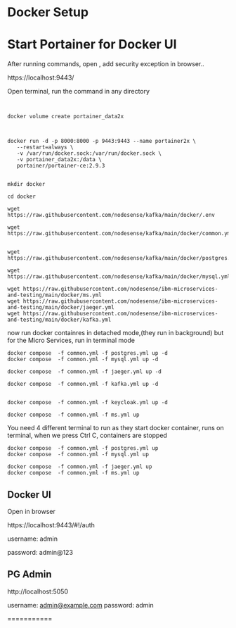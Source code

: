# Docker Setup
 
 # Start Portainer for Docker UI
 
 After running commands, open , add security exception in browser..
 
 https://localhost:9443/
 
 Open terminal, run the command in any directory
 
 ```
 
 
 docker volume create portainer_data2x
 ```
 
 ```


docker run -d -p 8000:8000 -p 9443:9443 --name portainer2x \
    --restart=always \
    -v /var/run/docker.sock:/var/run/docker.sock \
    -v portainer_data2x:/data \
    portainer/portainer-ce:2.9.3

 ```
 
 
 ```

mkdir docker

cd docker

wget https://raw.githubusercontent.com/nodesense/kafka/main/docker/.env

wget https://raw.githubusercontent.com/nodesense/kafka/main/docker/common.yml


wget https://raw.githubusercontent.com/nodesense/kafka/main/docker/postgres.yml

wget https://raw.githubusercontent.com/nodesense/kafka/main/docker/mysql.yml

wget https://raw.githubusercontent.com/nodesense/ibm-microservices-and-testing/main/docker/ms.yml
wget https://raw.githubusercontent.com/nodesense/ibm-microservices-and-testing/main/docker/jaeger.yml
wget https://raw.githubusercontent.com/nodesense/ibm-microservices-and-testing/main/docker/kafka.yml

```

now run docker containres in detached mode,(they run in background) but for the Micro Services, run in terminal mode

```
docker compose  -f common.yml -f postgres.yml up -d
docker compose  -f common.yml -f mysql.yml up -d

docker compose  -f common.yml -f jaeger.yml up -d

docker compose  -f common.yml -f kafka.yml up -d


docker compose  -f common.yml -f keycloak.yml up -d

docker compose  -f common.yml -f ms.yml up
```



You need 4 different terminal to run as they start docker container, runs on terminal, when we press Ctrl C, containers are stopped
```
docker compose  -f common.yml -f postgres.yml up
docker compose  -f common.yml -f mysql.yml up

docker compose  -f common.yml -f jaeger.yml up
docker compose  -f common.yml -f ms.yml up
```


## Docker  UI 

Open in browser

https://localhost:9443/#!/auth

username: admin

password: admin@123

## PG Admin


http://localhost:5050

username: admin@example.com
password: admin

===========
